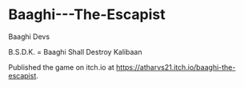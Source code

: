 # Baaghi---The-Escapist
Baaghi Devs

B.S.D.K. = Baaghi Shall Destroy Kalibaan

Published the game on itch.io at https://atharvs21.itch.io/baaghi-the-escapist.
